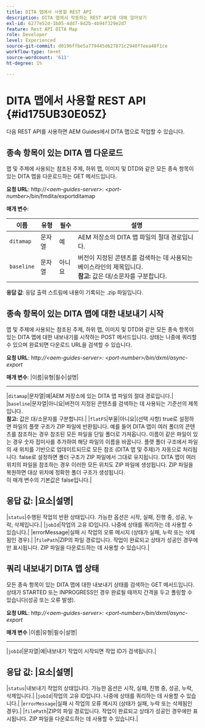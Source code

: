 ```yaml
---
title: DITA 맵에서 사용할 REST API
description: DITA 맵에서 작동하는 REST API에 대해 알아보기
exl-id: 6277e52d-1b05-4dd7-8d2b-4b94f329e2d7
feature: Rest API DITA Map
role: Developer
level: Experienced
source-git-commit: d0196ffbe5a779445d627871c2940f7eea40f1ce
workflow-type: tm+mt
source-wordcount: '611'
ht-degree: 1%

---
```


# DITA 맵에서 사용할 REST API {#id175UB30E05Z}

다음 REST API를 사용하면 AEM Guides에서 DITA 맵으로 작업할 수 있습니다.

## 종속 항목이 있는 DITA 맵 다운로드

맵 및 주제에 사용되는 참조된 주제, 하위 맵, 이미지 및 DTD와 같은 모든 종속 항목이 있는 DITA 맵을 다운로드하는 GET 메서드입니다.

**요청 URL**:
http://*&lt;aem-guides-server\>*: *&lt;port-number\>*/bin/fmdita/exportditamap

**매개 변수**:

| 이름 | 유형 | 필수 | 설명 |
|----|----|--------|-----------|
| `ditamap` | 문자열 | 예 | AEM 저장소의 DITA 맵 파일의 절대 경로입니다. |
| `baseline` | 문자열 | 아니요 | 버전이 지정된 콘텐츠를 검색하는 데 사용되는 베이스라인의 제목입니다. <br> **참고:** 값은 대/소문자를 구분합니다. |

**응답 값**:
응답 출력 스트림에 내용이 기록되는 .zip 파일입니다.

## 종속 항목이 있는 DITA 맵에 대한 내보내기 시작

맵 및 주제에 사용되는 참조된 주제, 하위 맵, 이미지 및 DTD와 같은 모든 종속 항목이 있는 DITA 맵에 대한 내보내기를 시작하는 POST 메서드입니다. 상태는 나중에 쿼리할 수 있으며 완료되면 다운로드 URL을 검색할 수 있습니다.

**요청 URL**:
http:*//&lt;aem-guides-server\>: &lt;port-number\>/bin/dxml/async-export*

**매개 변수**:
|이름|유형|필수|설명|
-------- -------------------
|`ditamap`|문자열|예|AEM 저장소에 있는 DITA 맵 파일의 절대 경로입니다.|
|`baseline`|문자열|아니요|버전이 지정된 콘텐츠를 검색하는 데 사용되는 기준선의 제목입니다. <br> **참고:** 값은 대/소문자를 구분합니다.|
|`flatFS`|부울|아니요|\(선택 사항\) true로 설정하면 파일의 플랫 구조가 ZIP 파일에 반환됩니다. 예를 들어 DITA 맵이 여러 폴더의 콘텐츠를 참조하는 경우 참조된 모든 파일을 단일 폴더로 가져옵니다. 이름이 같은 파일이 있는 경우 숫자 접미사를 추가하여 해당 파일의 이름을 바꿉니다. 플랫 폴더 구조에서 파일의 새 위치를 기반으로 업데이트되므로 모든 참조 \(DITA 맵 및 주제\)가 자동으로 처리됩니다. false로 설정하면 폴더 구조가 ZIP 파일에서 그대로 유지됩니다. DITA 맵이 여러 위치의 파일을 참조하는 경우 이러한 모든 위치도 ZIP 파일에 생성됩니다. ZIP 파일을 복원하면 대상 위치에 정확한 폴더 구조가 생성됩니다. <br> 이 매개 변수의 기본값은 false입니다.|

**응답 값**:
|요소|설명|
------------------
|`status`|수행된 작업의 반환 상태입니다. 가능한 옵션은 시작, 실패, 진행 중, 성공, 누락, 삭제입니다.|
|`jobId`|작업의 고유 ID입니다. 나중에 상태를 쿼리하는 데 사용할 수 있습니다.|
|errorMessage|실패 시 작업의 오류 메시지 \(상태가 실패, 누락 또는 삭제됨인 경우\).|
|`filePath`|ZIP의 파일 경로입니다. 작업이 완료되고 상태가 성공인 경우에만 표시됩니다. ZIP 파일을 다운로드하는 데 사용할 수 있습니다.|

## 쿼리 내보내기 DITA 맵 상태

모든 종속 항목이 있는 DITA 맵에 대한 내보내기 상태를 검색하는 GET 메서드입니다. 상태가 STARTED 또는 INPROGRESS인 경우 완료될 때까지 간격을 두고 폴링할 수 있습니다\(성공 또는 오류 발생\).

**요청 URL**:
http:*//&lt;aem-guides-server\>: &lt;port-number\>/bin/dxml/async-export*

**매개 변수**
|이름|유형|필수|설명|
-------- -------------------
|`jobId`|문자열|예|내보내기 작업이 시작되면 작업 ID가 검색됩니다.|

**응답 값**:
|요소|설명|
------------------
|`status`|내보내기 작업의 상태입니다. 가능한 옵션은 시작, 실패, 진행 중, 성공, 누락, 삭제입니다.|
|`jobId`|작업의 고유 ID입니다. 나중에 상태를 쿼리하는 데 사용할 수 있습니다.|
|`errorMessage`|실패 시 작업의 오류 메시지 \(상태가 실패, 누락 또는 삭제됨인 경우\).|
|`filePath`|ZIP의 파일 경로입니다. 작업이 완료되고 상태가 성공인 경우에만 표시됩니다. ZIP 파일을 다운로드하는 데 사용할 수 있습니다.|
